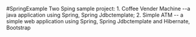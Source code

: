 #SpringExample
Two Sping sample project: 1. Coffee Vender Machine --a java application using Spring, Spring Jdbctemplate; 2. Simple ATM -- a simple web application using Spring, Spring Jdbctemplate and Hibernate, Bootstrap
